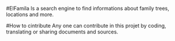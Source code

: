 #ElFamila
Is a search engine to find informations about family trees, locations and more.

#How to cintribute
Any one can contribute in this projet by coding, translating or sharing documents and sources.
